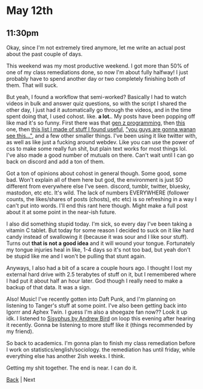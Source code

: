 # May 12th

## 11:30pm
Okay, since I'm not extremely tired anymore, let me write an actual post about the past couple of days.

This weekend was my most productive weekend. I got more than 50% of one of my class remediations done, so now I'm about fully halfway! I just probably have to spend another day or two completely finishing both of them. That will suck.

But yeah, I found a workflow that semi-worked? Basically I had to watch videos in bulk and answer quiz questions, so with the script I shared the other day, I just had it automatically go through the videos, and in the time spent doing that, I used cohost. like. **a lot.**. My posts have been popping off like mad it's so funny. First there was that [gen z programming](https://cohost.org/Spax/post/5900515-as-a-way-to-enco), then [this](https://cohost.org/Spax/post/5916340-div-style-overflow) one, then [this list I made of stuff I found useful](https://cohost.org/Spax/post/5920725-stuff-i-find-useful), ["you guys are gonna wanan see this..."](https://cohost.org/Spax/post/5935026-you-guys-are-gonna-w), and a few other smaller things. I've been using it like twitter with, as well as like just a fucking around webdev. Like you can use the power of css to make some really fun shit, but plain text works for most things lol. I've also made a good number of mutuals on there. Can't wait until I can go back on discord and add a ton of them.

Got a ton of opinions about cohost in general though. Some good, some bad. Won't explain all of them here but god, the environment is just SO different from everywhere else I've seen. discord, tumblr, twitter, bluesky, mastodon, etc etc. It's wild. The lack of numbers EVERYWHERE (follower counts, the likes/shares of posts (chosts), etc etc) is so refreshing in a way I can't put into words. I'll end this rant here though. Might make a full post about it at some point in the near-ish future.

I also did something stupid today. I'm sick, so every day I've been taking a vitamin C tablet. But today for some reason I decided to suck on it like hard candy instead of swallowing it (because it was sour and I like sour stuff). Turns out **that is not a good idea** and it will wound your tongue. Fortunately my tongue injuries heal in like, 1-4 days so it's not too bad, but yeah don't be stupid like me and I won't be pulling that stunt again.

Anyways, I also had a bit of a scare a couple hours ago. I thought I lost my external hard drive with 2.5 terabytes of stuff on it, but I remembered where I had put it about half an hour later. God though I really need to make a backup of that data. It was a sign.

Also! Music! I've recently gotten into Daft Punk, and I'm planning on listening to Tanger's stuff at some point. I've also been getting back into Igorrr and Aphex Twin. I guess I'm also a shoegaze fan now?? Look it up idk. I listened to [Sisyphus by Andrew Bird](https://www.youtube.com/watch?v=OsgUQrKTTtc) on loop this evening after hearing it recently. Gonna be listening to more stuff like it (things recommended by my friend).

So back to academics. I'm gonna plan to finish my class remediation before I work on statistics/english/sociology. the remediation has until friday, while everything else has another 2ish weeks. I think.

Getting my shit together. The end is near. I can do it.

[Back](./11.md) | Next
